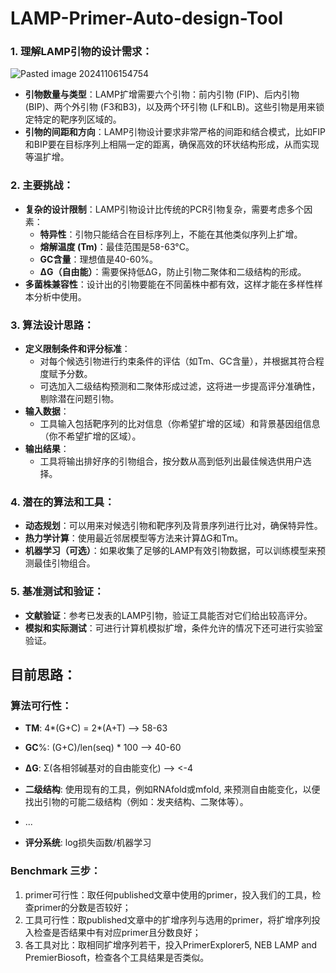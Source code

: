 # LAMP-Primer-Auto-design-Tool

### 1. **理解LAMP引物的设计需求**：
![Pasted image 20241106154754](https://github.com/user-attachments/assets/53370d77-0a43-437c-82fa-0a87d77aef73)
- **引物数量与类型**：LAMP扩增需要六个引物：前内引物 (FIP)、后内引物 (BIP)、两个外引物 (F3和B3)，以及两个环引物 (LF和LB)。这些引物是用来锁定特定的靶序列区域的。
- **引物的间距和方向**：LAMP引物设计要求非常严格的间距和结合模式，比如FIP和BIP要在目标序列上相隔一定的距离，确保高效的环状结构形成，从而实现等温扩增。

### 2. **主要挑战**：

- **复杂的设计限制**：LAMP引物设计比传统的PCR引物复杂，需要考虑多个因素：
    - **特异性**：引物只能结合在目标序列上，不能在其他类似序列上扩增。
    - **熔解温度 (Tm)**：最佳范围是58-63°C。
    - **GC含量**：理想值是40-60%。
    - **ΔG（自由能）**：需要保持低ΔG，防止引物二聚体和二级结构的形成。
- **多菌株兼容性**：设计出的引物要能在不同菌株中都有效，这样才能在多样性样本分析中使用。

### 3. **算法设计思路**：

- **定义限制条件和评分标准**：
    - 对每个候选引物进行约束条件的评估（如Tm、GC含量），并根据其符合程度赋予分数。
    - 可选加入二级结构预测和二聚体形成过滤，这将进一步提高评分准确性，剔除潜在问题引物。
- **输入数据**：
    - 工具输入包括靶序列的比对信息（你希望扩增的区域）和背景基因组信息（你不希望扩增的区域）。
- **输出结果**：
    - 工具将输出排好序的引物组合，按分数从高到低列出最佳候选供用户选择。

### 4. **潜在的算法和工具**：

- **动态规划**：可以用来对候选引物和靶序列及背景序列进行比对，确保特异性。
- **热力学计算**：使用最近邻居模型等方法来计算ΔG和Tm。
- **机器学习（可选）**：如果收集了足够的LAMP有效引物数据，可以训练模型来预测最佳引物组合。

### 5. **基准测试和验证**：

- **文献验证**：参考已发表的LAMP引物，验证工具能否对它们给出较高评分。
- **模拟和实际测试**：可进行计算机模拟扩增，条件允许的情况下还可进行实验室验证。

## 目前思路：

### 算法可行性：

- **TM**: 4*(G+C) = 2*(A+T) --> 58-63
- **GC**%: (G+C)/len(seq) * 100 --> 40-60
- **ΔG**: Σ(各相邻碱基对的自由能变化) --> <-4
- **二级结构**: 使用现有的工具，例如RNAfold或mfold, 来预测自由能变化，以便找出引物的可能二级结构（例如：发夹结构、二聚体等）。
- ...

- **评分系统**: log损失函数/机器学习

### Benchmark 三步：

1. primer可行性：取任何published文章中使用的primer，投入我们的工具，检查primer的分数是否较好；
2. 工具可行性：取published文章中的扩增序列与选用的primer，将扩增序列投入检查是否结果中有对应primer且分数良好；
3. 各工具对比：取相同扩增序列若干，投入PrimerExplorer5, NEB LAMP and PremierBiosoft，检查各个工具结果是否类似。
